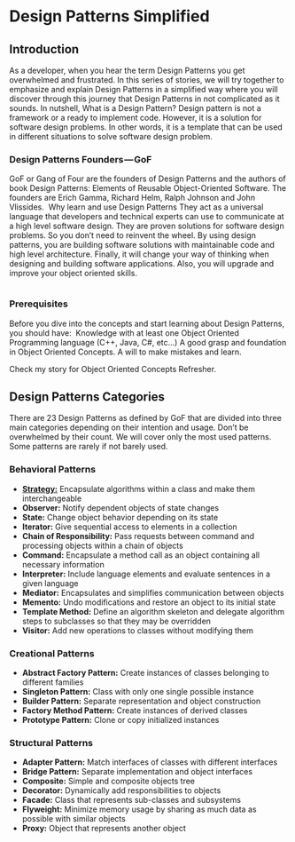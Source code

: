 # Design Patterns Simplified

## Introduction

As a developer, when you hear the term Design Patterns you get overwhelmed and frustrated.
In this series of stories, we will try together to emphasize and explain Design Patterns in a simplified way where you will discover through this journey that Design Patterns in not complicated as it sounds.
In nutshell, What is a Design Pattern?
Design pattern is not a framework or a ready to implement code. However, it is a solution for software design problems. In other words, it is a template that can be used in different situations to solve software design problem.

### Design Patterns Founders — GoF

GoF or Gang of Four are the founders of Design Patterns and the authors of book Design Patterns: Elements of Reusable Object-Oriented Software.
The founders are Erich Gamma, Richard Helm, Ralph Johnson and John Vlissides. 
Why learn and use Design Patterns
They act as a universal language that developers and technical experts can use to communicate at a high level software design.
They are proven solutions for software design problems. So you don’t need to reinvent the wheel.
By using design patterns, you are building software solutions with maintainable code and high level architecture.
Finally, it will change your way of thinking when designing and building software applications. Also, you will upgrade and improve your object oriented skills.
```
```
### Prerequisites 
Before you dive into the concepts and start learning about Design Patterns, you should have: 
Knowledge with at least one Object Oriented Programming language (C++, Java, C#, etc…)
A good grasp and foundation in Object Oriented Concepts.
A will to make mistakes and learn.

Check my story for Object Oriented Concepts Refresher.


## Design Patterns Categories

There are 23 Design Patterns as defined by GoF that are divided into three main categories depending on their intention and usage.
Don’t be overwhelmed by their count. We will cover only the most used patterns. Some patterns are rarely if not barely used. 

### Behavioral Patterns

* [**Strategy:**](https://github.com/rfashwal/design-patterns/tree/master/DesignPatternsSimplified/Behavioral%20Patterns/Strategy%20Pattern) Encapsulate algorithms within a class and make them interchangeable
* **Observer:** Notify dependent objects of state changes
* **State:** Change object behavior depending on its state
* **Iterator:** Give sequential access to elements in a collection
* **Chain of Responsibility:** Pass requests between command and processing objects within a chain of objects
* **Command:** Encapsulate a method call as an object containing all necessary information
* **Interpreter:** Include language elements and evaluate sentences in a given language
* **Mediator:** Encapsulates and simplifies communication between objects
* **Memento:** Undo modifications and restore an object to its initial state
* **Template Method:** Define an algorithm skeleton and delegate algorithm steps to subclasses so that they may be overridden
* **Visitor:** Add new operations to classes without modifying them

### Creational Patterns

* **Abstract Factory Pattern:** Create instances of classes belonging to different families
* **Singleton Pattern:** Class with only one single possible instance
* **Builder Pattern:** Separate representation and object construction
* **Factory Method Pattern:** Create instances of derived classes
* **Prototype Pattern:** Clone or copy initialized instances

### Structural Patterns
* **Adapter Pattern:** Match interfaces of classes with different interfaces
* **Bridge Pattern:** Separate implementation and object interfaces
* **Composite:** Simple and composite objects tree
* **Decorator:** Dynamically add responsibilities to objects
* **Facade:** Class that represents sub-classes and subsystems
* **Flyweight:** Minimize memory usage by sharing as much data as possible with similar objects
* **Proxy:** Object that represents another object
